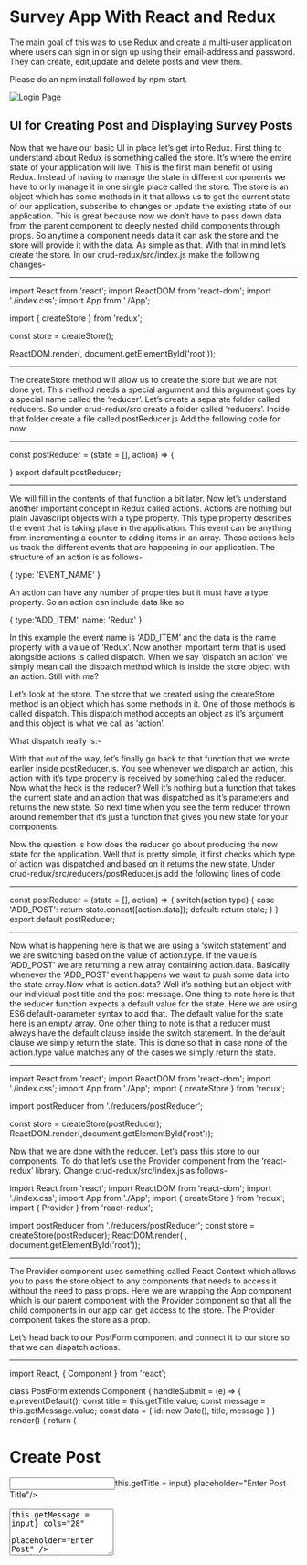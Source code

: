 # Survey App With React and Redux
The main goal of this was to use Redux and create a multi-user application
where users can sign in or sign up using their email-address and password. They can create,
edit,update and delete posts and view them.

Please do an npm install followed by npm start.

![Login Page](https://github.com/Deepak003/Survey/blob/master/LOGIN.png)

UI for Creating Post and Displaying Survey Posts
---------------------------------------------------

Now that we have our basic UI in place let’s get into Redux. First thing to understand about Redux is something called the store. It’s where the entire state of your application will live. This is the first main benefit of using Redux. Instead of having to manage the state in different components we have to only manage it in one single place called the store. The store is an object which has some methods in it that allows us to get the current state of our application, subscribe to changes or update the existing state of our application. This is great because now we don’t have to pass down data from the parent component to deeply nested child components through props. So anytime a component needs data it can ask the store and the store will provide it with the data. As simple as that. With that in mind let’s create the store. In our crud-redux/src/index.js make the following changes-

------------------------------------------------------------------------------------------------------
import React from 'react';
import ReactDOM from 'react-dom';
import './index.css';
import App from './App';

import { createStore } from 'redux';

const store = createStore();

ReactDOM.render(<App />, document.getElementById('root'));

---------------------------------------------------------------------------------------------------------
The createStore method will allow us to create the store but we are not done yet. This method needs a special argument and this argument goes by a special name called the ‘reducer’. Let’s create a separate folder called reducers. So under crud-redux/src create a folder called ‘reducers’. Inside that folder create a file called postReducer.js Add the following code for now.

-------------------------------------------------------------------------------------------
const postReducer = (state = [], action) => {

}
export default postReducer;

---------------------------------------------------------------------------------------------
We will fill in the contents of that function a bit later. Now let’s understand another important concept in Redux called actions. Actions are nothing but plain Javascript objects with a type property. This type property describes the event that is taking place in the application. This event can be anything from incrementing a counter to adding items in an array. These actions help us track the different events that are happening in our application. The structure of an action is as follows-

{
 type: 'EVENT_NAME'
}

An action can have any number of properties but it must have a type property. So an action can include data like so

{
  type:'ADD_ITEM',
  name: 'Redux'
}

In this example the event name is ‘ADD_ITEM’ and the data is the name property with a value of ‘Redux’. Now another important term that is used alongside actions is called dispatch. When we say ‘dispatch an action’ we simply mean call the dispatch method which is inside the store object with an action. Still with me?

Let’s look at the store. The store that we created using the createStore method is an object which has some methods in it. One of those methods is called dispatch. This dispatch method accepts an object as it’s argument and this object is what we call as ‘action’.


What dispatch really is:-

With that out of the way, let’s finally go back to that function that we wrote earlier inside postReducer.js. You see whenever we dispatch an action, this action with it’s type property is received by something called the reducer. Now what the heck is the reducer? Well it’s nothing but a function that takes the current state and an action that was dispatched as it’s parameters and returns the new state.
So next time when you see the term reducer thrown around remember that it’s just a function that gives you new state for your components.

Now the question is how does the reducer go about producing the new state for the application. Well that is pretty simple, it first checks which type of action was dispatched and based on it returns the new state. Under crud-redux/src/reducers/postReducer.js add the following lines of code.

-------------------------------------------------------------------------------------------------------------------------------------
const postReducer = (state = [], action) => {
  switch(action.type) {
    case 'ADD_POST':
      return state.concat([action.data]);
    default:
      return state;
  }
}
export default postReducer;

---------------------------------------------------------------------------------------------------------------------------------------
Now what is happening here is that we are using a ‘switch statement’ and we are switching based on the value of action.type. If the value is ‘ADD_POST’ we are returning a new array containing action.data. Basically whenever the ‘ADD_POST’ event happens we want to push some data into the state array.Now what is action.data? Well it’s nothing but an object with our individual post title and the post message. One thing to note here is that the reducer function expects a default value for the state. Here we are using ES6 default-parameter syntax to add that. The default value for the state here is an empty array. One other thing to note is that a reducer must always have the default clause inside the switch statement. In the default clause we simply return the state. This is done so that in case none of the action.type value matches any of the cases we simply return the state.

------------------------------------------------------------------------------------------------------------------------------------
import React from 'react';
import ReactDOM from 'react-dom';
import './index.css';
import App from './App';
import { createStore } from 'redux';

import postReducer from './reducers/postReducer';

const store = createStore(postReducer);
ReactDOM.render(<App />,document.getElementById('root'));

Now that we are done with the reducer. Let’s pass this store to our components. To do that let’s use the Provider component from the ‘react-redux’ library. Change crud-redux/src/index.js as follows-

import React from 'react';
import ReactDOM from 'react-dom';
import './index.css';
import App from './App';
import { createStore } from 'redux';
import { Provider } from 'react-redux';


import postReducer from './reducers/postReducer';
const store = createStore(postReducer);
ReactDOM.render(
<Provider store={store}>
<App />
</Provider>, document.getElementById('root'));

----------------------------------------------------------------------------------------------------------------------------------
The Provider component uses something called React Context which allows you to pass the store object to any components that needs to access it without the need to pass props. Here we are wrapping the App component which is our parent component with the Provider component so that all the child components in our app can get access to the store. The Provider component takes the store as a prop.

Let’s head back to our PostForm component and connect it to our store so that we can dispatch actions.

----------------------------------------------------------------------------------------------------------------------------------
import React, { Component } from 'react';

class PostForm extends Component {
  handleSubmit = (e) => {
    e.preventDefault();
    const title = this.getTitle.value;
    const message =  this.getMessage.value;
    const data = {
      id: new Date(),
      title,
      message
    }
  }
render() {
return (
<div>
  <h1>Create Post</h1>
  <form onSubmit={this.handleSubmit}>
   <input required type="text" ref={(input)=>this.getTitle = input} 
    placeholder="Enter Post Title"/>
   <br /><br />
   <textarea required rows="5" ref={(input)=>this.getMessage = input} cols="28" 
    placeholder="Enter Post" />
   <br /><br />
   <button>Post</button>
  </form>
</div>
);
}
}
export default PostForm;

----------------------------------------------------------------------------------------------------------------------------------
So in here the form element now accepts an onSubmit event. Whenever this event takes place the handleSubmit function will execute. The handleSubmit function takes one argument which is the event. Calling e.preventDefault() will prevent the page from refreshing. Next we grab the value of the title and the message from the inputs using refs and then put them inside an object called data. We also have an id property whose value is set to whatever new Date() returns. We will use this id property to perform update and delete operations.

Let’s put in some values in the title and the post fields and log it to the console. This is to make sure that the data is being captured. Add a console.log() in between like in the following-

-------------------------------------------------------------------------------------------------------------------------------------
import React, { Component } from 'react';

class PostForm extends Component {
  handleSubmit = (e) => {
    e.preventDefault();
    const title = this.getTitle.value;
    const message =  this.getMessage.value;
    const data = {
      id: new Date(),
      title,
      message
    }
    console.log(data)
  }
render() {
return (
<div>
  <h1>Create Post</h1>
  <form onSubmit={this.handleSubmit}>
   <input required type="text" ref={(input)=>this.getTitle = input} 
    placeholder="Enter Post Title"/>
   <br /><br />
   <textarea required rows="5" ref={(input)=>this.getMessage = input} cols="28" 
    placeholder="Enter Post" />
   <br /><br />
   <button>Post</button>
  </form>
</div>
);
}
}
export default PostForm;
---------------------------------------------------------------------------------------------------------------------------------  
It seems like our data is being captured properly. Great all is left now is to dispatch an action. To do that we will make use of the connect() function provided by the react-redux library. Now this is where things might get a bit tricky but I will try my best to explain it. We know that our state lives inside this object called the store and this store has it’s own set of methods for getting the current state of our application, updating the state of our application and subscribing for changes. We have already discussed one of these methods called dispatch. We need dispatch whenever we want to pass some action to the reducer to tell some sort of event has happened and then the reducer can decide what to do with the state. But to do that we need access to dispatch. Won’t it be great if we somehow got access to the dispatch method as a prop. That is what connect() allows you to do. connect() returns a function which takes in your current component as an argument and returns a new component with dispatch method as it’s prop. The main idea to remember is that connect will ultimately return a new component which has the dispatch method as a prop.The basic syntax for writing connect in your React components is as follows-

------------------------------------------------------------------------------------------------------------------------------------
export default connect()(component-name)

So let’s use that and add it in our PostForm.js. So after that our component will look like so-

import React, { Component } from 'react';
import {connect} from 'react-redux';
class PostForm extends Component {
  handleSubmit = (e) => {
    e.preventDefault();
    const title = this.getTitle.value;
    const message =  this.getMessage.value;
    const data = {
      id: new Date(),
      title,
      message
    }

  }
render() {
return (
<div>
  <h1>Create Post</h1>
  <form onSubmit={this.handleSubmit}>
   <input required type="text" ref={(input)=>this.getTitle = input} 
    placeholder="Enter Post Title"/>
   <br /><br />
   <textarea required rows="5" ref={(input)=>this.getMessage = input} cols="28" 
    placeholder="Enter Post" />
   <br /><br />
   <button>Post</button>
  </form>
</div>
);
}
}
export default connect()(PostForm);
  
With that in place we can easily access dispatch in our components so let’s use it.
-----------------------------------------------------------------------------------------
import React, { Component } from 'react';
import {connect} from 'react-redux';
class PostForm extends Component {
  handleSubmit = (e) => {
    e.preventDefault();
    const title = this.getTitle.value;
    const message =  this.getMessage.value;
    const data = {
      id: new Date(),
      title,
      message
    }
    this.props.dispatch({
      type:'ADD_POST',
      data});
    this.getTitle.value = '';
    this.getMessage.value = '';
  }
render() {
return (
<div>
  <h1>Create Post</h1>
  <form onSubmit={this.handleSubmit}>
   <input required type="text" ref={(input)=>this.getTitle = input} 
    placeholder="Enter Post Title"/>
   <br /><br />
   <textarea required rows="5" ref={(input)=>this.getMessage = input} cols="28" 
    placeholder="Enter Post" />
   <br /><br />
   <button>Post</button>
  </form>
</div>
);
}
}
export default connect()(PostForm);
-------------------------------------------------------------------------------------------------------------  
Remember that connect() gives you access to dispatch as a prop. Here once we have captured the data from the form we dispatch the action using this.props.dispatch() passing in the data object with a type of ‘ADD_POST’.

Great, now we have added some data in our state but we can’t see any of those changes reflected in our application so let’s fix that. Before doing that let’s understand one more important thing about connect(). This special function provided by the react-redux library gives you access to dispatch whenever you call it wrapping the component-name as an argument to the function that is returned. We have seen this syntax which is as follows-

export default connect()(component-name)
Additionally, connect can do more. It can give you access to your state which is living inside your store object. To get access to your state, we need to use a special function called mapStateToProps. This function does exactly what it is named, map the state from the store object to the props object in your components. Let’s define this mapStateToProps function-

const mapStateToProps = (state) => {
 return {
 posts: state
 }
}
The argument to mapStateToProps is our application state. To understand this better, imagine whatever you pass inside the mapStateToProps argument is your state. Next question to ask is what is that state is it an array or an object or something else? Well that will depend on what you have defined it in your reducer. Since we have only one reducer which is the postReducer, we know that the state is an array.

Next we return an object with a key posts and the value is the state itself. The key that we use in mapStateToProps will be available to us as props inside the component.

With that in place let’s add this function as an argument to our connect. So inside crud-redux/src/AllPost.js make the following changes-

----------------------------------------------------------------------------------------------------------------------------------
import React, { Component } from 'react';

import { connect } from 'react-redux';

class AllPost extends Component {
    render() {
        return (
            <div>
                <h1>All Posts</h1>
            </div>
        );
    }
}

const mapStateToProps = (state) => {
    return {
        posts: state
    }
}
export default connect(mapStateToProps)(AllPost);

Now to check what we have here, we can log this.props.posts like so

import React, { Component } from 'react';

import { connect } from 'react-redux';

class AllPost extends Component {
    render() {
        return (
            <div>
                <h1>All Posts</h1>
                {console.log(this.props.posts)}
            </div>
        );
    }
}

const mapStateToProps = (state) => {
    return {
        posts: state
    }
}
export default connect(mapStateToProps)(AllPost);

---------------------------------------------------------------------------------------------------------
To test this out enter some values in the title and the message fields and check your console.

Great so we have the post. All is left is to display it in the browser. To do that let’s create another component called Post. So under crud-redux/src create a new file and call it ‘Post.js’. Now head back to AllPost.js and make the following changes-

------------------------------------------------------------------------------------------------------------------
import React, { Component } from 'react';

import { connect } from 'react-redux';

import Post from './Post';

class AllPost extends Component {
    render() {
        return (
            <div>
                <h1>All Posts</h1>
                {this.props.posts.map((post) => <Post key={post.id} post={post} />)}
            </div>
        );
    }
}

const mapStateToProps = (state) => {
    return {
        posts: state
    }
}
export default connect(mapStateToProps)(AllPost);

---------------------------------------------------------------------------------------------------------
We have imported the Post component inside AllPost and used the Array.prototype.map function to loop over each of the individual posts inside this.props.posts and pass it down to the Post component with the key as post.id and the post itself. Inside crud-redux/src/Post.js add in the following-

import React, { Component } from 'react';

class Post extends Component {
  render() {
  return (
    <div>
      <h2>{this.props.post.title}</h2>
      <p>{this.props.post.message}</p>
    </div>
  );
 }
}
export default Post;

-----------------------------------------------------------------------------------------------------------------------
If you have got this far, great you are finally done with the C and the R part of this CRUD application as now we can create posts and can read them as well.

Before diving into the update and the delete part of this application let’s recap.

The entire state of our application lives inside an object called the store. In order to update the state we need to dispatch an action. Actions are nothing but Javascript objects with a type property which describes the event taking place. Events can be anything from updating counters to adding posts like we have seen above. Once the action has been dispatched, it is received by the reducer. The reducer takes in the current state of the application and the dispatched action and produces the next state of the application based on action.type.

For our React application to use the Redux store, we use the Provider component provided by the react-redux library and put it as the root of all the components.

In order to access our Redux store within our React components we use the special connect() function. This function gives us access to dispatch and when we pass in mapStateToProps it gives us access to the state. mapStateToProps is a function that takes in the state of our application as a parameter and returns an object with keys of that object becoming the props of the component so that whenever we use this.props.key_name we get back the state we need.

With that out of the way, let’s go back to the Post.js file and add in some buttons for Delete and Edit.

Let’s tackle the delete functionality first as it is easier. What we want to do is that whenever the user clicks the delete button it should remove the post. Now to do that we need to identify which post the user is deleting and we can do that with the post.id property that we included when we were adding the post earlier in PostForm component. So we need the following things, first we need an onClick handler so that when the user clicks the delete button we can do something. Then what we need is to dispatch an action of type say ‘DELETE_POST’. We know pretty well how to get that going and that is by using connect.

-----------------------------------------------------------------------------------------------------------------
import React, { Component } from 'react';

import {connect} from 'react-redux';

class Post extends Component {
  render() {
  return (
    <div>
      <h2>{this.props.post.title}</h2>
      <p>{this.props.post.message}</p>
      <button>Edit</button>
      <button 
      onClick={()=>this.props.dispatch({type:'DELETE_POST',id:this.props.post.id})}>
      Delete</button>
    </div>
  );
 }
}
export default connect()(Post);

--------------------------------------------------------------------------------------------------------
Here inside the onClick handler we have an arrow function that is invoked when the user clicks the delete button. Once they do, we dispatch an action of type ‘DELETE_POST’ and we also pass in the id of the given post.

To make this work we need to add this event in our reducers so let’s go back to our reducers under crud-redux/src/reducers/postReducer.js and add in the following-

----------------------------------------------------------------------------------------------------------------
const postReducer = (state = [], action) => {
  switch(action.type) {
    case 'ADD_POST':
      return state.concat([action.data]);
    case 'DELETE_POST':
      return state.filter((post)=>post.id !== action.id);
    default:
      return state;
  }
}
export default postReducer;

-------------------------------------------------------------------------------------------------------------
Here we use Array.prototype.filter to remove the post with the id that matches action.id.

Now that is in place, go back to the app and try adding some data and then click the delete button. If the post goes away then great you have successfully implemented the D of this CRUD application. The only thing that is left is the update operation.

The last and the final CRUD operation is the Update operation and this one is a bit different. All the other operations we have seen are mostly one-click operations. You click on post, the post gets added,click on delete the post gets removed. This is not the case with Update. Because to update an existing post, first the user clicks on edit and then we provide them with a way in which they can change the post title and the message. Finally when they submit the changes, we perform the necessary updates and show it in the browser. So from this we know that the update operation is a two-step operation.

One approach in doing this is to use a boolean in our data object. This boolean will be false initially when the posts are added but when the user clicks on edit, we change it’s value to true. If the value of this boolean is true then instead of rendering a regular Post component, we render a special EditComponent which will have a form with title and message fields. Once the user has made the necessary changes and hits update we go back to rendering the Post component but with the updated value. So let’s do this-

Inside crud-redux/src/PostForm.js make the following changes-

---------------------------------------------------------------------------------------------------
import React, { Component } from 'react';
import {connect} from 'react-redux';
class PostForm extends Component {
  handleSubmit = (e) => {
    e.preventDefault();
    const title = this.getTitle.value;
    const message =  this.getMessage.value;
    const data = {
      id: new Date(),
      title,
      message,
      editing:false
    }
    this.props.dispatch({
      type:'ADD_POST',
      data});
    this.getTitle.value = '';
    this.getMessage.value = '';
  }
render() {
return (
<div>
  <h1>Create Post</h1>
  <form onSubmit={this.handleSubmit}>
   <input required type="text" ref={(input)=>this.getTitle = input} 
    placeholder="Enter Post Title"/>
   <br /><br />
   <textarea required rows="5" ref={(input)=>this.getMessage = input} cols="28" 
    placeholder="Enter Post" />
   <br /><br />
   <button>Post</button>
  </form>
</div>
);
}
}
export default connect()(PostForm);
  
--------------------------------------------------------------------------------------------------------------------------  
Here we have added an extra property called ‘editing’ and have set its value as false. Next create a file called EditComponent.js inside the src folder. Once that is done head over to crud-redux/src/AllPost.js and make the following changes-

import React, { Component } from 'react';

import { connect } from 'react-redux';

import Post from './Post';

import EditComponent from './EditComponent';

class AllPost extends Component {
    render() {
        return (
            <div>
                <h1>All Posts</h1>
                {this.props.posts.map((post) => (
                    <div key={post.id}>
                        {post.editing ? <EditComponent post={post} key={post.id} /> :
                            <Post key={post.id} post={post} />}
                    </div>
                ))}
            </div>
        );
    }
}

const mapStateToProps = (state) => {
    return {
        posts: state
    }
}
export default connect(mapStateToProps)(AllPost);

----------------------------------------------------------------------------------------------------------------------------
All that this code is doing is that it is checking the value of editing in each of the posts and if it is true then instead of rendering the Post component it is rendering the EditComponent and passing it the post as a prop.

Before going in and adding the Form in EditComponent, we need to make one more change inside Post.js so go inside crud-redux/src/Post.js and make the following change-

-------------------------------------------------------------------------------------------------------------
import React, { Component } from 'react';

import {connect} from 'react-redux';

class Post extends Component {
  render() {
  return (
    <div>
      <h2>{this.props.post.title}</h2>
      <p>{this.props.post.message}</p>
      <button
       onClick={()=>this.props.dispatch({type:'EDIT_POST',id:this.props.post.id})}>
       Edit</button>
      <button 
      onClick={()=>this.props.dispatch({type:'DELETE_POST',id:this.props.post.id})}>
      Delete</button>
    </div>
  );
 }
}
export default connect()(Post);

-------------------------------------------------------------------------------------------------------------------
All we are doing is that when the user clicks the edit button we are dispatching an action of type ‘EDIT_POST’ and also passing the id of the post.

Since we have dispatched a new event, we need to make some changes in postReducer.js so head over to this file and make the following changes-

-----------------------------------------------------------------------------------------------------------------------
const postReducer = (state = [], action) => {
  switch(action.type) {
    case 'ADD_POST':
      return state.concat([action.data]);
    case 'DELETE_POST':
      return state.filter((post)=>post.id !== action.id);
    case 'EDIT_POST':
      return state.map((post)=>post.id === action.id ? {...post,editing:!post.editing}:post)
    default:
      return state;
  }
}
export default postReducer;

-----------------------------------------------------------------------------------------------------------------------------
Here we are using Array.prototype.map to loop over each item and then check the id of the post with the id that was passed in the action. If there is a match then return a new object but change the value of editing to true if it was false or vice-versa. If there is no match then just return the object as it is.

Finally, let’s head over to EditComponent.js and add in the following-

---------------------------------------------------------------------------------------------------------------------------------
import React, { Component } from 'react';
import { connect } from 'react-redux';

class EditComponent extends Component {
handleEdit = (e) => {
  e.preventDefault();
  const newTitle = this.getTitle.value;
  const newMessage = this.getMessage.value;
  const data = {
    newTitle,
    newMessage
  }
  this.props.dispatch({ type: 'UPDATE', id: this.props.post.id, data: data })
}
render() {
return (
<div>
  <form onSubmit={this.handleEdit}>
    <input required type="text" ref={(input) => this.getTitle = input}
    defaultValue={this.props.post.title} placeholder="Enter Post Title" /><br /><br />
    <textarea required rows="5" ref={(input) => this.getMessage = input}
    defaultValue={this.props.post.message} cols="28" placeholder="Enter Post" /><br /><br />
    <button>Update</button>
  </form>
</div>
);
}
}
export default connect()(EditComponent);
 
--------------------------------------------------------------------------------------------------------------------------------
Here we are creating another Form which has an onSubmit handler. When the form is submitted, this.handleEdit function is invoked. This function takes in the event as a parameter. e.preventDefault() stops the page from refreshing. Then we are grabbing the data from the inputs using refs and putting it inside an object.Finally we are dispatching a new action with type property as ‘UPDATE’ . We are also passing in the id of the post that needs to be updated along with the updated data. Don’t forget to use the connect function when dispatching actions.

Since we have added in a new event in our files, we need to make some changes in the reducer so head back to the reducer and make the following changes-

-------------------------------------------------------------------------------------------------------------------------------
const postReducer = (state = [], action) => {
  switch(action.type) {
    case 'ADD_POST':
      return state.concat([action.data]);
    case 'DELETE_POST':
      return state.filter((post)=>post.id !== action.id);
    case 'EDIT_POST':
      return state.map((post)=>post.id === action.id ? {...post,editing:!post.editing}:post)
    case 'UPDATE':
      return state.map((post)=>{
        if(post.id === action.id) {
          return {
             ...post,
             title:action.data.newTitle,
             message:action.data.newMessage,
             editing: !post.editing
          }
        } else return post;
      })
    default:
      return state;
  }
}
export default postReducer;

-------------------------------------------------------------------------------------------------------------------------------
In here all we are doing is using Array.prototype.map and looping over each posts and the post whose id matches the one with the id that was passed in the action we are returning a new object but with the updated values for title and message.Finally we are setting editing to false.

With that we are done, head over to the app, add some posts and hit the edit button.

When we hit the edit button the post changes to a form with the title and the message fields populated with the current values. Let’s make a change and hit update.

Great, so our CRUD functionality is complete. Now let’s add in some styles so that it looks good. I have written all the CSS for this application inside index.css just to keep things simple. Here is all the CSS code you need-

Please find the css code in codebase.



